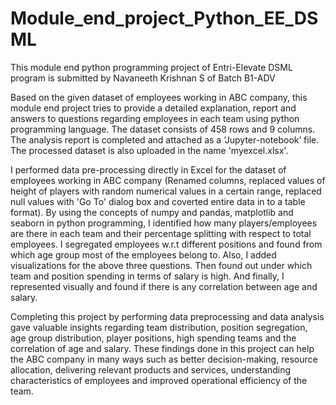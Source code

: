 # Module_end_project_Python_EE_DSML
This module end python programming project of Entri-Elevate DSML program is submitted by Navaneeth Krishnan S of Batch B1-ADV

Based on the given dataset of employees working in ABC company, this module end project tries to provide a detailed explanation, report and answers to questions regarding employees in each team using python programming language. The dataset consists of 458 rows and 9 columns. The analysis report is completed and attached as a ‘Jupyter-notebook’ file. The processed dataset is also uploaded in the name 'myexcel.xlsx'.

I performed data pre-processing directly in Excel for the dataset of employees working in ABC company (Renamed columns, replaced values of height of players with random numerical values in a certain range, replaced null values with 'Go To' dialog box and coverted entire data in to a table format). By using the concepts of numpy and pandas, matplotlib and seaborn in python programming, I identified how many players/employees are there in each team and their percentage splitting with respect to total employees. I segregated employees w.r.t different positions and found from which age group most of the employees belong to. Also, I added visualizations for the above three questions. Then found out under which team and position spending in terms of salary is high. And finally, I represented visually and found if there is any correlation between age and salary.

Completing this project by performing data preprocessing and data analysis gave valuable insights regarding team distribution, position segregation, age group distribution, player positions, high spending teams and the correlation of age and salary. These findings done in this project can help the ABC company in many ways such as better decision-making, resource allocation, delivering relevant products and services, understanding characteristics of employees and improved operational efficiency of the team.

